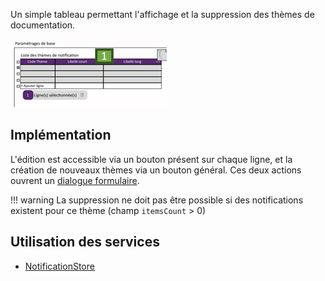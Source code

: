 Un simple tableau permettant l'affichage et la suppression des thèmes de documentation.

![](../../medias/notification_themes_table.png)

## Implémentation

L'édition est accessible via un bouton présent sur chaque ligne, et la création de nouveaux thèmes via un bouton général. Ces deux actions ouvrent un [dialogue formulaire](./NotificationThemeFormDialog.md).

!!! warning
    La suppression ne doit pas être possible si des notifications existent pour ce thème (champ `itemsCount` > 0)

## Utilisation des services

- [NotificationStore](/Store/NotificationsStore)